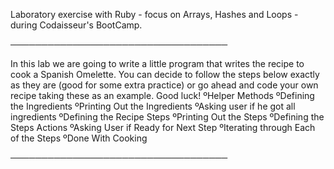 Laboratory exercise with Ruby - focus on Arrays, Hashes and Loops - during Codaisseur's BootCamp. 

───────────────────────────────────

In this lab we are going to write a little program that writes the recipe to cook a Spanish Omelette. You can decide to follow the steps below exactly as they are (good for some extra practice) or go ahead and code your own recipe taking these as an example. Good luck!
  ºHelper Methods
  ºDefining the Ingredients
  ºPrinting Out the Ingredients
  ºAsking user if he got all ingredients
  ºDefining the Recipe Steps
  ºPrinting Out the Steps
  ºDefining the Steps Actions
  ºAsking User if Ready for Next Step
  ºIterating through Each of the Steps
  ºDone With Cooking
  
  ───────────────────────────────────
  
  
